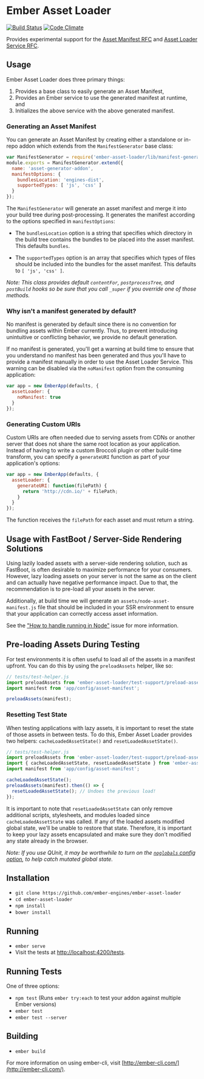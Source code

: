 # Ember Asset Loader

[![Build Status](https://travis-ci.org/ember-engines/ember-asset-loader.svg?branch=master)](https://travis-ci.org/ember-engines/ember-asset-loader)
[![Code Climate](https://codeclimate.com/github/trentmwillis/ember-asset-loader/badges/gpa.svg)](https://codeclimate.com/github/trentmwillis/ember-asset-loader)

Provides experimental support for the [Asset Manifest RFC](https://github.com/emberjs/rfcs/pull/153) and [Asset Loader Service RFC](https://github.com/emberjs/rfcs/pull/158).

## Usage

Ember Asset Loader does three primary things:

1. Provides a base class to easily generate an Asset Manifest,
2. Provides an Ember service to use the generated manifest at runtime, and
3. Initializes the above service with the above generated manifest.

### Generating an Asset Manifest

You can generate an Asset Manifest by creating either a standalone or in-repo addon which extends from the
`ManifestGenerator` base class:

```js
var ManifestGenerator = require('ember-asset-loader/lib/manifest-generator');
module.exports = ManifestGenerator.extend({
  name: 'asset-generator-addon',
  manifestOptions: {
    bundlesLocation: 'engines-dist',
    supportedTypes: [ 'js', 'css' ]
  }
});
```

The `ManifestGenerator` will generate an asset manifest and merge it into your build tree during post-processing. It
generates the manifest according to the options specified in `manifestOptions`:

* The `bundlesLocation` option is a string that specifies which directory in the build tree contains the bundles to be
placed into the asset manifest. This defaults `bundles`.

* The `supportedTypes` option is an array that specifies which types of files should be included into the bundles for
the asset manifest. This defaults to `[ 'js', 'css' ]`.

_Note: This class provides default `contentFor`, `postprocessTree`, and `postBuild` hooks so be sure that you call
`_super` if you override one of those methods._

### Why isn't a manifest generated by default?

No manifest is generated by default since there is no convention for bundling assets within Ember currently. Thus, to
prevent introducing unintuitive or conflicting behavior, we provide no default generation.

If no manifest is generated, you'll get a warning at build time to ensure that you understand no manifest has been
generated and thus you'll have to provide a manifest manually in order to use the Asset Loader Service. This warning can
be disabled via the `noManifest` option from the consuming application:

```js
var app = new EmberApp(defaults, {
  assetLoader: {
    noManifest: true
  }
});
```

### Generating Custom URIs

Custom URIs are often needed due to serving assets from CDNs or another server that does not share the same root
location as your application. Instead of having to write a custom Broccoli plugin or other build-time transform, you can
specify a `generateURI` function as part of your application's options:

```js
var app = new EmberApp(defaults, {
  assetLoader: {
    generateURI: function(filePath) {
      return 'http://cdn.io/' + filePath;
    }
  }
});
```

The function receives the `filePath` for each asset and must return a string.

## Usage with FastBoot / Server-Side Rendering Solutions

Using lazily loaded assets with a server-side rendering solution, such as FastBoot, is often desirable to maximize
performance for your consumers. However, lazy loading assets on your server is not the same as on the client and
can actually have negative performance impact. Due to that, the recommendation is to pre-load all your assets in the
server.

Additionally, at build time we will generate an `assets/node-asset-manifest.js` file that should be included in your SSR
environment to ensure that your application can correctly access asset information.

See the ["How to handle running in Node"](https://github.com/ember-engines/ember-asset-loader/issues/21) issue for more
information.

## Pre-loading Assets During Testing

For test environments it is often useful to load all of the assets in a manifest upfront. You can do this by using the
`preloadAssets` helper, like so:

```js
// tests/test-helper.js
import preloadAssets from 'ember-asset-loader/test-support/preload-assets';
import manifest from 'app/config/asset-manifest';

preloadAssets(manifest);
```

### Resetting Test State

When testing applications with lazy assets, it is important to reset the state of those assets in between tests. To do
this, Ember Asset Loader provides two helpers: `cacheLoadedAssetState()` and `resetLoadedAssetState()`.

```js
// tests/test-helper.js
import preloadAssets from 'ember-asset-loader/test-support/preload-assets';
import { cacheLoadedAssetState, resetLoadedAssetState } from 'ember-asset-loader/test-support/loaded-asset-state';
import manifest from 'app/config/asset-manifest';

cacheLoadedAssetState();
preloadAssets(manifest).then(() => {
  resetLoadedAssetState(); // Undoes the previous load!
});
```

It is important to note that `resetLoadedAssetState` can only remove additional scripts, stylesheets, and modules loaded
since `cacheLoadedAssetState` was called. If any of the loaded assets modified global state, we'll be unable to restore
that state. Therefore, it is important to keep your lazy assets encapsulated and make sure they don't modified any state
already in the browser.

_Note: If you use QUnit, it may be worthwhile to turn on the [`noglobals` config option](https://api.qunitjs.com/QUnit.config/),
to help catch mutated global state._

## Installation

* `git clone https://github.com/ember-engines/ember-asset-loader`
* `cd ember-asset-loader`
* `npm install`
* `bower install`

## Running

* `ember serve`
* Visit the tests at [http://localhost:4200/tests](http://localhost:4200/tests).

## Running Tests

One of three options:

* `npm test` (Runs `ember try:each` to test your addon against multiple Ember versions)
* `ember test`
* `ember test --server`

## Building

* `ember build`

For more information on using ember-cli, visit [http://ember-cli.com/](http://ember-cli.com/).
